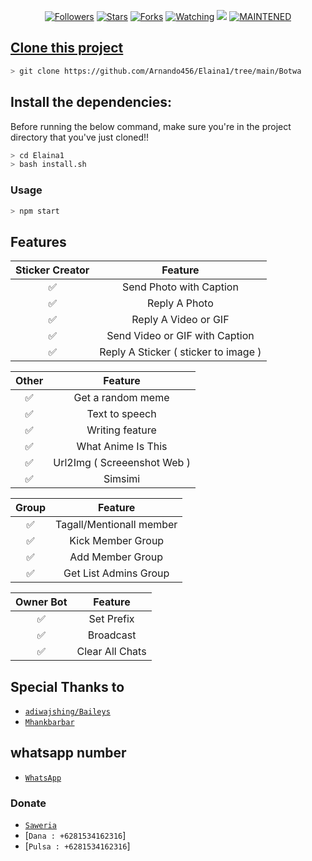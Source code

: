 
<p align="center">
<a href="https://github.com/affisjunianto/followers"><img title="Followers" src="https://img.shields.io/github/followers/affisjunianto?color=blue&style=flat-square"></a>
<a href="https://github.com/affisjunianto/botwasapv5/stargazers/"><img title="Stars" src="https://img.shields.io/github/stars/affisjunianto/botwasapv5?color=red&style=flat-square"></a>
<a href="https://github.com/affisjunianto/botwasapv5/network/members"><img title="Forks" src="http://img.shields.io/github/forks/affisjunianto/botwasapv5?color=red&style=flat-square"></a>
<a href="https://github.com/affisjunianto/botwasapv5/watchers"><img title="Watching" src="https://img.shields.io/github/watchers/affisjunianto/botwasapv5?label=Watchers&color=blue&style=flat-square"></a>
<a href="https://hits.seeyoufarm.com"><img src="https://hits.seeyoufarm.com/api/count/incr/badge.svg?url=https%3A%2F%2Fgithub.com%2Faffisjunianto%2Fbotwasapv5&count_bg=%2379C83D&title_bg=%23555555&icon=&icon_color=%23E7E7E7&title=Support&edge_flat=false"/></a>
<a href="#"><img title="MAINTENED" src="https://img.shields.io/badge/MAINTENED-YES-blue.svg"</a>
</p>

## Clone this project

```bash
> git clone https://github.com/Arnando456/Elaina1/tree/main/Botwa
```

## Install the dependencies:
Before running the below command, make sure you're in the project directory that
you've just cloned!!

```bash
> cd Elaina1
> bash install.sh
```

### Usage
```bash
> npm start
```

## Features

| Sticker Creator |                Feature           |
| :-----------: | :--------------------------------: |
|       ✅       | Send Photo with Caption          |
|       ✅       | Reply A Photo                    |
|       ✅       | Reply A Video or GIF             |
|       ✅       | Send Video or GIF with Caption   |
|       ✅       | Reply A Sticker ( sticker to image ) |

| Other  |                     Feature                     |
| :------------: | :---------------------------------------------: |
|       ✅        |   Get a random meme             |
|       ✅        |   Text to speech                |
|       ✅        |   Writing feature 				|
|       ✅        |   What Anime Is This 			|
|       ✅        |   Url2Img ( Screeenshot Web )   |
|       ✅        |   Simsimi		                |

| Group  |                     Feature               |
| :-----------: | :--------------------------------: |
|       ✅        |   Tagall/Mentionall member       |
|       ✅        |   Kick Member Group	             |
|       ✅        |   Add Member Group	             |
|       ✅        |   Get List Admins Group          |

| Owner Bot  |                     Feature           |
| :-----------: | :--------------------------------: |
|       ✅        |   Set Prefix                     |
|       ✅        |   Broadcast                      |
|       ✅        |   Clear All Chats                |

## Special Thanks to
* [`adiwajshing/Baileys`](https://github.com/adiwajshing/Baileys)
* [`Mhankbarbar`](https://github.com/MhankBarBar)


## whatsapp number
* [`WhatsApp`](wa.me/6281534162316)
### Donate
* [`Saweria`](https://saweria.co/mrg108p)
* [`Dana : +6281534162316`]
* [`Pulsa : +6281534162316`]
